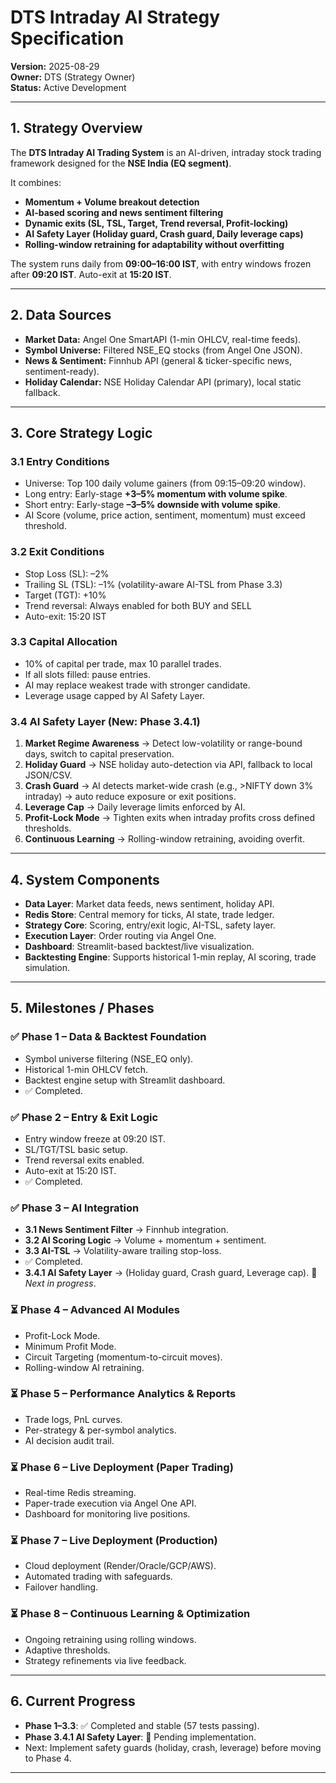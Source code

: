 # DTS Intraday AI Strategy Specification

**Version:** 2025-08-29  
**Owner:** DTS (Strategy Owner)  
**Status:** Active Development  

---

## 1. Strategy Overview  

The **DTS Intraday AI Trading System** is an AI-driven, intraday stock trading framework designed for the **NSE India (EQ segment)**.  

It combines:  
- **Momentum + Volume breakout detection**  
- **AI-based scoring and news sentiment filtering**  
- **Dynamic exits (SL, TSL, Target, Trend reversal, Profit-locking)**  
- **AI Safety Layer (Holiday guard, Crash guard, Daily leverage caps)**  
- **Rolling-window retraining for adaptability without overfitting**  

The system runs daily from **09:00–16:00 IST**, with entry windows frozen after **09:20 IST**. Auto-exit at **15:20 IST**.  

---

## 2. Data Sources  

- **Market Data:** Angel One SmartAPI (1-min OHLCV, real-time feeds).  
- **Symbol Universe:** Filtered NSE_EQ stocks (from Angel One JSON).  
- **News & Sentiment:** Finnhub API (general & ticker-specific news, sentiment-ready).  
- **Holiday Calendar:** NSE Holiday Calendar API (primary), local static fallback.  

---

## 3. Core Strategy Logic  

### 3.1 Entry Conditions  
- Universe: Top 100 daily volume gainers (from 09:15–09:20 window).  
- Long entry: Early-stage **+3–5% momentum with volume spike**.  
- Short entry: Early-stage **–3–5% downside with volume spike**.  
- AI Score (volume, price action, sentiment, momentum) must exceed threshold.  

### 3.2 Exit Conditions  
- Stop Loss (SL): –2%  
- Trailing SL (TSL): –1% (volatility-aware AI-TSL from Phase 3.3)  
- Target (TGT): +10%  
- Trend reversal: Always enabled for both BUY and SELL  
- Auto-exit: 15:20 IST  

### 3.3 Capital Allocation  
- 10% of capital per trade, max 10 parallel trades.  
- If all slots filled: pause entries.  
- AI may replace weakest trade with stronger candidate.  
- Leverage usage capped by AI Safety Layer.  

### 3.4 AI Safety Layer (New: Phase 3.4.1)  
1. **Market Regime Awareness** → Detect low-volatility or range-bound days, switch to capital preservation.  
2. **Holiday Guard** → NSE holiday auto-detection via API, fallback to local JSON/CSV.  
3. **Crash Guard** → AI detects market-wide crash (e.g., >NIFTY down 3% intraday) → auto reduce exposure or exit positions.  
4. **Leverage Cap** → Daily leverage limits enforced by AI.  
5. **Profit-Lock Mode** → Tighten exits when intraday profits cross defined thresholds.  
6. **Continuous Learning** → Rolling-window retraining, avoiding overfit.  

---

## 4. System Components  

- **Data Layer**: Market data feeds, news sentiment, holiday API.  
- **Redis Store**: Central memory for ticks, AI state, trade ledger.  
- **Strategy Core**: Scoring, entry/exit logic, AI-TSL, safety layer.  
- **Execution Layer**: Order routing via Angel One.  
- **Dashboard**: Streamlit-based backtest/live visualization.  
- **Backtesting Engine**: Supports historical 1-min replay, AI scoring, trade simulation.  

---

## 5. Milestones / Phases  

### ✅ Phase 1 – Data & Backtest Foundation  
- Symbol universe filtering (NSE_EQ only).  
- Historical 1-min OHLCV fetch.  
- Backtest engine setup with Streamlit dashboard.  
- ✅ Completed.  

### ✅ Phase 2 – Entry & Exit Logic  
- Entry window freeze at 09:20 IST.  
- SL/TGT/TSL basic setup.  
- Trend reversal exits enabled.  
- Auto-exit at 15:20 IST.  
- ✅ Completed.  

### ✅ Phase 3 – AI Integration  
- **3.1 News Sentiment Filter** → Finnhub integration.  
- **3.2 AI Scoring Logic** → Volume + momentum + sentiment.  
- **3.3 AI-TSL** → Volatility-aware trailing stop-loss.  
- ✅ Completed.  
- **3.4.1 AI Safety Layer** → (Holiday guard, Crash guard, Leverage cap). 🚧 *Next in progress*.  

### ⏳ Phase 4 – Advanced AI Modules  
- Profit-Lock Mode.  
- Minimum Profit Mode.  
- Circuit Targeting (momentum-to-circuit moves).  
- Rolling-window AI retraining.  

### ⏳ Phase 5 – Performance Analytics & Reports  
- Trade logs, PnL curves.  
- Per-strategy & per-symbol analytics.  
- AI decision audit trail.  

### ⏳ Phase 6 – Live Deployment (Paper Trading)  
- Real-time Redis streaming.  
- Paper-trade execution via Angel One API.  
- Dashboard for monitoring live positions.  

### ⏳ Phase 7 – Live Deployment (Production)  
- Cloud deployment (Render/Oracle/GCP/AWS).  
- Automated trading with safeguards.  
- Failover handling.  

### ⏳ Phase 8 – Continuous Learning & Optimization  
- Ongoing retraining using rolling windows.  
- Adaptive thresholds.  
- Strategy refinements via live feedback.  

---

## 6. Current Progress  

- **Phase 1–3.3**: ✅ Completed and stable (57 tests passing).  
- **Phase 3.4.1 AI Safety Layer**: 🚧 Pending implementation.  
- Next: Implement safety guards (holiday, crash, leverage) before moving to Phase 4.  

---

